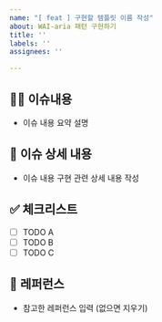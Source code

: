 ```yaml
---
name: "[ feat ] 구현할 템플릿 이름 작성"
about: WAI-aria 패턴 구현하기
title: ''
labels: ''
assignees: ''

---
```


## ✍🏻 이슈내용
- 이슈 내용 요약 설명

## 📑 이슈 상세 내용
- 이슈 내용 구현 관련 상세 내용 작성

## ✅ 체크리스트
- [ ] TODO A
- [ ] TODO B
- [ ] TODO C

## 🚎 레퍼런스 
- 참고한 레퍼런스 입력 (없으면 지우기)
